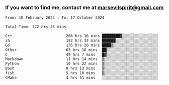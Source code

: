 ### If you want to find me, contact me at marsevilspirit@gmail.com

<!--
**marsevilspirit/marsevilspirit** is a ✨ _special_ ✨ repository because its `README.md` (this file) appears on your GitHub profile.

Here are some ideas to get you started:

- 🔭 I’m currently working on ...
- 🌱 I’m currently learning ...
- 👯 I’m looking to collaborate on ...
- 🤔 I’m looking for help with ...
- 💬 Ask me about ...
- 📫 How to reach me: ...
- 😄 Pronouns: ...
- ⚡ Fun fact: ...
-->
<!--START_SECTION:waka-->

```txt
From: 18 February 2024 - To: 17 October 2024

Total Time: 772 hrs 25 mins

C++                        266 hrs 16 mins ████████▓░░░░░░░░░░░░░░░░   34.47 %
sh                         182 hrs 33 mins ██████░░░░░░░░░░░░░░░░░░░   23.64 %
Go                         135 hrs 20 mins ████▒░░░░░░░░░░░░░░░░░░░░   17.52 %
Other                      63 hrs 18 mins  ██░░░░░░░░░░░░░░░░░░░░░░░   08.20 %
C                          49 hrs 7 mins   █▓░░░░░░░░░░░░░░░░░░░░░░░   06.36 %
Markdown                   11 hrs 14 mins  ▒░░░░░░░░░░░░░░░░░░░░░░░░   01.46 %
Python                     10 hrs 22 mins  ▒░░░░░░░░░░░░░░░░░░░░░░░░   01.34 %
Bash                       8 hrs 13 mins   ▒░░░░░░░░░░░░░░░░░░░░░░░░   01.06 %
fish                       5 hrs 10 mins   ▒░░░░░░░░░░░░░░░░░░░░░░░░   00.67 %
CMake                      4 hrs 51 mins   ░░░░░░░░░░░░░░░░░░░░░░░░░   00.63 %
```

<!--END_SECTION:waka-->
